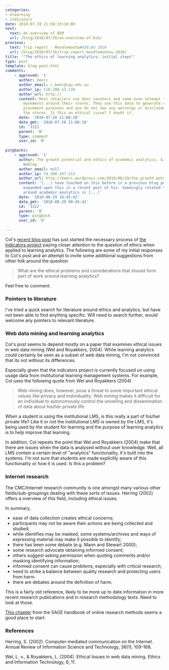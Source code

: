 ```yaml
---
categories:
- elearning
- indicators
date: 2010-07-19 21:50:13+10:00
next:
  text: An overview of BIM
  url: /blog/2010/07/20/an-overview-of-bim/
previous:
  text: Trip report - Moodlemoot&#039;AU 2010
  url: /blog/2010/07/16/trip-report-moodlemootau-2010/
title: '"The ethics of learning analytics: initial steps"'
type: post
template: blog-post.html
comments:
    - approved: '1'
      author: beerc
      author_email: c.beer@cqu.edu.au
      author_ip: 118.208.13.134
      author_url: http://
      content: Most retailers use door counters and some even attempt to map customer
        movements around their stores. They use this data to generate marketing and product
        placement purposes and you do not see any warnings or disclaimers when you enter
        the stores. Is this an ethical issue? I doubt it.
      date: '2010-07-20 21:08:18'
      date_gmt: '2010-07-20 11:08:18'
      id: '3121'
      parent: '0'
      type: comment
      user_id: '0'
    
pingbacks:
    - approved: '1'
      author: The growth potential and ethics of academic analytics. &laquo; Col&#039;s
        Weblog
      author_email: null
      author_ip: 74.200.247.113
      author_url: http://beerc.wordpress.com/2010/08/29/the-growth-potential-and-ethics-of-academic-analytics/
      content: '[...] have touched on this before in a previous blog posting and David
        expanded upon this in a recent post of his. Seemingly related to the ethical concerns
        around academic analytics is [...]'
      date: '2010-08-29 18:45:42'
      date_gmt: '2010-08-29 08:45:42'
      id: '3122'
      parent: '0'
      type: pingback
      user_id: '0'
    
---
```

Col's [recent blog post](http://beerc.wordpress.com/2010/07/19/ethical-issues-around-data-mining-learning-management-systems/) has just started the necessary process of [the Indicators project](http://indicatorsproject.wordpress.com/) paying closer attention to the question of ethics when applied to learning analytics. The following are some of my initial responses to Col's post and an attempt to invite some additional suggestions from other folk around the question

> What are the ethical problems and considerations that should form part of work around learning analytics?

Feel free to comment.

### Pointers to literature

I've tried a quick search for literature around ethics and analytics, but have not been able to find anything specific. Will need to search further, would welcome any pointers to relevant literature.

### Web data mining and learning analytics

Col's post seems to depend mostly on a paper that examines ethical issues in web data mining (Wel and Royakkers, 2004). While learning analytics could certainly be seen as a subset of web data mining, I'm not convinced that its not without its differences.

Especially given that the indicators project is currently focused on using usage data from institutional learning management systems. For example, Col uses the following quote from Wel and Royakkers (2004)

> Web mining does, however, pose a threat to some important ethical values like privacy and individuality. Web mining makes it difficult for an individual to autonomously control the unveiling and dissemination of data about his/her private life

When a student is using the institutional LMS, is this really a part of his/her private life? Like it or not the institutional LMS is owned by the LMS, it's being used by the student for learning and the purpose of learning analytics is to help improve that learning.

In addition, Col repeats the point that Wel and Royakkers (2004) make that there are issues when the data is analysed without user knowledge. Well, all LMS contain a certain level of "analytics" functionality, it's built into the systems. I'm not sure that students are made explicitly aware of this functionality or how it is used. Is this a problem?

### Internet research

The CMC/Internet research community is one amongst many various other fields/sub-groupings dealing with these sorts of issues. Herring (2002) offers a overview of this field, including ethical issues.

In summary,

- ease of data collection creates ethical concerns;
- participants may not be aware their actions are being collected and studied;
- while identifies may be masked, some systems/archives and ways of expressing material may make it possible to identify;
- there has been some debate (e.g. Mann and Stewart 2000);
- some research advocate obtaining informed consent;
- others suggest asking permission when quoting comments and/or masking identifying information;
- informed consent can cause problems, especially with critical research;
- need to strike a balance between quality research and protecting users from harm.
- there are debates around the definition of harm.

This is a fairly old reference, likely to be more up to date information in more recent research publications and in research methodology texts. Need to look at those.

[This chapter](http://books.google.com.au/books?hl=en&lr=&id=EeMKURpicCgC&oi=fnd&pg=PA23&dq=internet+research+ethical+considerations&ots=3wR3wfB3bZ&sig=ePnFE9nJ7Lio_hfQoC3-LCiaGyA#v=onepage&q=internet%20research%20ethical%20considerations&f=false) from the SAGE handbook of online research methods seems a good place to start.

### References

Herring, S. (2002). Computer-mediated communication on the Internet. Annual Review of Information Science and Technology, 36(1), 109-168.

Wel, L. v., & Royakkers, L. (2004). Ethical Issues in web data mining. Ethics and Information Technology, 6, 11.